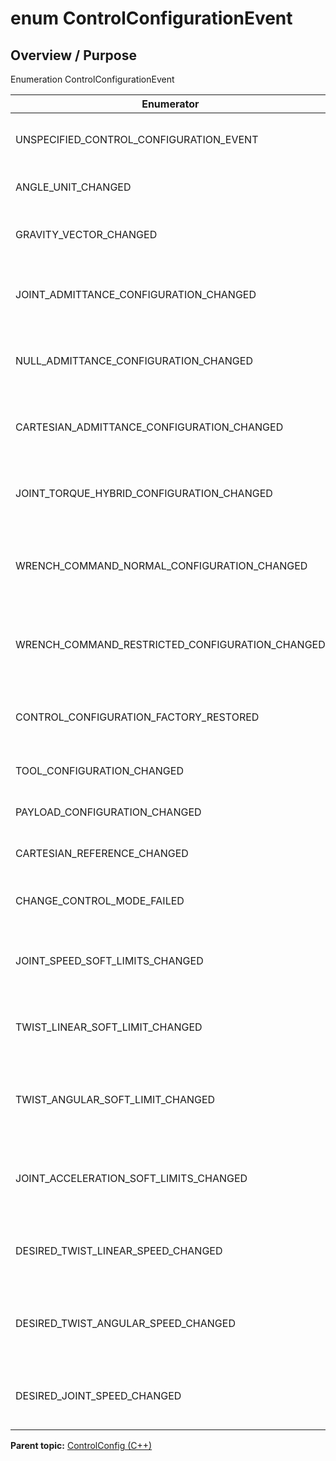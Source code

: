 # enum ControlConfigurationEvent

## Overview / Purpose

Enumeration ControlConfigurationEvent

|Enumerator|Value|Description|
|----------|-----|-----------|
|UNSPECIFIED\_CONTROL\_CONFIGURATION\_EVENT|0|Unspecified control configuration event|
|ANGLE\_UNIT\_CHANGED|1|Angle unit changed event|
|GRAVITY\_VECTOR\_CHANGED|2|Gravity vector changed event|
|JOINT\_ADMITTANCE\_CONFIGURATION\_CHANGED|4|Joint admittance configuration changed event|
|NULL\_ADMITTANCE\_CONFIGURATION\_CHANGED|5|Null admittance configuration changed event|
|CARTESIAN\_ADMITTANCE\_CONFIGURATION\_CHANGED|6|Cartesian admittance configuration changed event|
|JOINT\_TORQUE\_HYBRID\_CONFIGURATION\_CHANGED|7|Joint torque hybrid configuraiton changed event|
|WRENCH\_COMMAND\_NORMAL\_CONFIGURATION\_CHANGED|8|Wrench commmand normal configuration changed event|
|WRENCH\_COMMAND\_RESTRICTED\_CONFIGURATION\_CHANGED|9|Wrench command restricted configuration changed event|
|CONTROL\_CONFIGURATION\_FACTORY\_RESTORED|10|Control configuration factory restored event|
|TOOL\_CONFIGURATION\_CHANGED|11|Tool configuration event|
|PAYLOAD\_CONFIGURATION\_CHANGED|12|Payload configuration event|
|CARTESIAN\_REFERENCE\_CHANGED|13|Cartesian reference event|
|CHANGE\_CONTROL\_MODE\_FAILED|14|Control mode change fail event|
|JOINT\_SPEED\_SOFT\_LIMITS\_CHANGED|16|Joint speed software limits changed event|
|TWIST\_LINEAR\_SOFT\_LIMIT\_CHANGED|17|Linear speed software limit changed event|
|TWIST\_ANGULAR\_SOFT\_LIMIT\_CHANGED|18|Angular speed software limit changed event|
|JOINT\_ACCELERATION\_SOFT\_LIMITS\_CHANGED|19|Joint acceleration software limits changed event|
|DESIRED\_TWIST\_LINEAR\_SPEED\_CHANGED|20|Desired joystick twist linear speed changed event|
|DESIRED\_TWIST\_ANGULAR\_SPEED\_CHANGED|21|Desired joystick twist angular speed changed event|
|DESIRED\_JOINT\_SPEED\_CHANGED|22|Desired joystick joint speed changed event|

**Parent topic:** [ControlConfig \(C++\)](../../summary_pages/ControlConfig.md)

